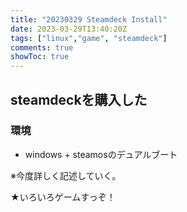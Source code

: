 ```yaml
---
title: "20230329 Steamdeck Install"
date: 2023-03-29T13:40:20Z
tags: ["linux","game", "steamdeck"]
comments: true
showToc: true
---
```


## steamdeckを購入した

### 環境
- windows + steamosのデュアルブート

※今度詳しく記述していく。

★いろいろゲームすっぞ！